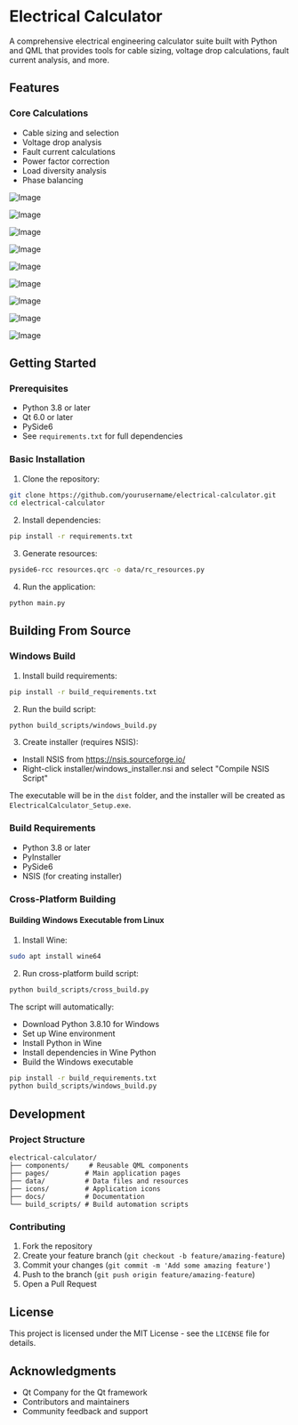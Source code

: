 # Electrical Calculator

A comprehensive electrical engineering calculator suite built with Python and QML that provides tools for cable sizing, voltage drop calculations, fault current analysis, and more.

## Features

### Core Calculations
- Cable sizing and selection
- Voltage drop analysis 
- Fault current calculations
- Power factor correction
- Load diversity analysis
- Phase balancing

![Image](https://github.com/user-attachments/assets/7f9eb6e1-06b2-4d72-934f-b613d32ca90c)

![Image](https://github.com/user-attachments/assets/344f6725-d1f3-4d2c-80be-b3ae8c69b64b)

![Image](https://github.com/user-attachments/assets/f14193c9-bb32-4ed7-8e2a-3737d09fbb80)

![Image](https://github.com/user-attachments/assets/78289c45-4dae-4b97-8e61-c341a3de903c)

![Image](https://github.com/user-attachments/assets/c29e6749-ead1-4cb7-8332-aab87a47f8ed)

![Image](https://github.com/user-attachments/assets/63c39487-3109-4e64-9ebe-c13e941e69c6)

![Image](https://github.com/user-attachments/assets/000c387f-f8dd-4732-879c-021c3430657a)

![Image](https://github.com/user-attachments/assets/79e2eec1-9ea1-4451-a5d9-e47eecc2302d)

![Image](https://github.com/user-attachments/assets/68ec1a52-4fd0-4e80-bd2a-2b5375aecb41)

## Getting Started

### Prerequisites
- Python 3.8 or later
- Qt 6.0 or later
- PySide6
- See `requirements.txt` for full dependencies

### Basic Installation

1. Clone the repository:
```bash
git clone https://github.com/yourusername/electrical-calculator.git
cd electrical-calculator
```

2. Install dependencies:
```bash
pip install -r requirements.txt
```

3. Generate resources:
```bash
pyside6-rcc resources.qrc -o data/rc_resources.py
```

4. Run the application:
```bash
python main.py
```

## Building From Source

### Windows Build

1. Install build requirements:
```bash
pip install -r build_requirements.txt
```

2. Run the build script:
```bash
python build_scripts/windows_build.py
```

3. Create installer (requires NSIS):
- Install NSIS from https://nsis.sourceforge.io/
- Right-click installer/windows_installer.nsi and select "Compile NSIS Script"

The executable will be in the `dist` folder, and the installer will be created as `ElectricalCalculator_Setup.exe`.

### Build Requirements
- Python 3.8 or later
- PyInstaller
- PySide6
- NSIS (for creating installer)

### Cross-Platform Building

#### Building Windows Executable from Linux
1. Install Wine:
```bash
sudo apt install wine64
```

2. Run cross-platform build script:
```bash
python build_scripts/cross_build.py
```

The script will automatically:
- Download Python 3.8.10 for Windows
- Set up Wine environment
- Install Python in Wine
- Install dependencies in Wine Python
- Build the Windows executable

```bash
pip install -r build_requirements.txt
python build_scripts/windows_build.py
```

## Development

### Project Structure
```
electrical-calculator/
├── components/     # Reusable QML components
├── pages/         # Main application pages
├── data/          # Data files and resources
├── icons/         # Application icons
├── docs/          # Documentation
└── build_scripts/ # Build automation scripts
```

### Contributing
1. Fork the repository
2. Create your feature branch (`git checkout -b feature/amazing-feature`)
3. Commit your changes (`git commit -m 'Add some amazing feature'`)
4. Push to the branch (`git push origin feature/amazing-feature`)
5. Open a Pull Request

## License
This project is licensed under the MIT License - see the `LICENSE` file for details.

## Acknowledgments
- Qt Company for the Qt framework
- Contributors and maintainers
- Community feedback and support